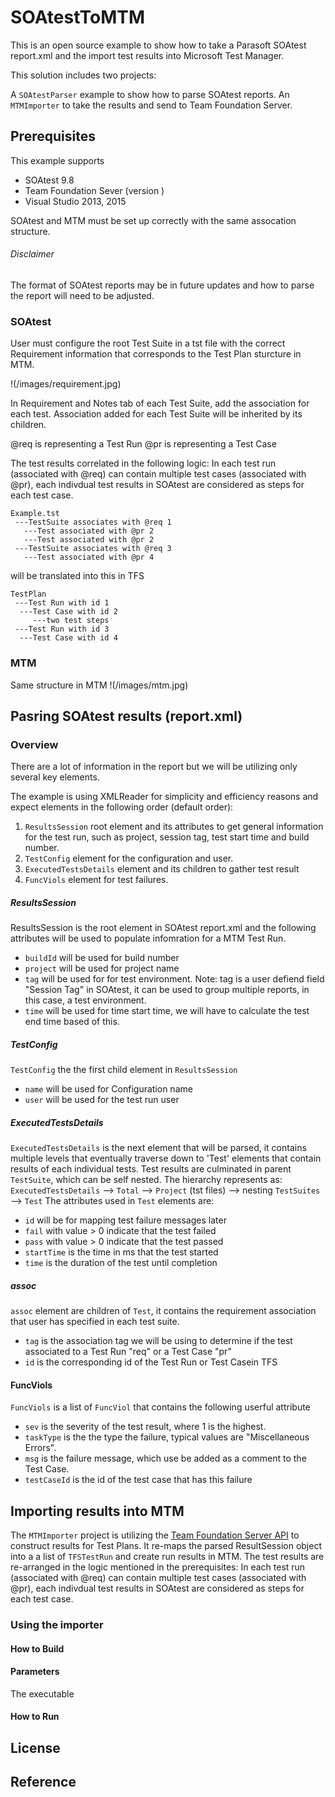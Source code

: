 # SOAtestToMTM

This is an open source example to show how to take a Parasoft SOAtest report.xml and the import test results into Microsoft Test Manager.

This solution includes two projects:

A `SOAtestParser` example to show how to parse SOAtest reports. 
An `MTMImporter` to take the results and send to Team Foundation Server.  

## Prerequisites

This example supports 
* SOAtest 9.8 
* Team Foundation Sever (version )
* Visual Studio 2013, 2015

SOAtest and MTM must be set up correctly with the same assocation structure.

###### Disclaimer
The format of SOAtest reports may be in future updates and how to parse the report will need to be adjusted.

### SOAtest
User must configure the root Test Suite in a tst file with the correct Requirement information that corresponds to the Test Plan sturcture in MTM.

!(/images/requirement.jpg)

In Requirement and Notes tab of each Test Suite, add the association for each test. Association added for each Test Suite will be inherited by its children.

@req is representing a Test Run
@pr is representing a Test Case

The test results correlated in the following logic:
In each test run (associated with @req) can contain multiple test cases (associated with @pr), each indivdual test results in SOAtest are considered as steps for each test case.

```
Example.tst
 ---TestSuite associates with @req 1
   ---Test associated with @pr 2
   ---Test associated with @pr 2
 ---TestSuite associates with @req 3
   ---Test associated with @pr 4
```

will be translated into this in TFS

```
TestPlan
 ---Test Run with id 1
  ---Test Case with id 2
     ---two test steps
 ---Test Run with id 3
  ---Test Case with id 4
```


### MTM
Same structure in MTM
!(/images/mtm.jpg)


## Pasring SOAtest results (report.xml)

### Overview
There are a lot of information in the report but we will be utilizing only several key elements.

The example is using XMLReader for simplicity and efficiency reasons and expect elements in the following order (default order):

1. `ResultsSession` root element and its attributes to get general information for the test run, such as project, session tag, test start time and build number.
2. `TestConfig` element for the configuration and user.
3. `ExecutedTestsDetails` element and its children to gather test result
4. `FuncViols` element for test failures.

##### ResultsSession
ResultsSession is the root element in SOAtest report.xml and the following attributes will be used to populate infomration for a MTM Test Run.
* `buildId` will be used for build number
* `project` will be used for project name
* `tag` will be used for for test environment. Note: tag is a user defiend field "Session Tag" in SOAtest, it can be used to group multiple reports, in this case, a test environment.
* `time` will be used for time start time, we will have to calculate the test end time based of this.

##### TestConfig
`TestConfig` the the first child element in `ResultsSession`
* `name` will be used for Configuration name
* `user` will be used for the test run user


##### ExecutedTestsDetails
`ExecutedTestsDetails` is the next element that will be parsed, it contains multiple levels that eventually traverse down to 'Test' elements that contain results of each individual tests.
Test results are culminated in parent `TestSuite`, which can be self nested. 
The hierarchy represents as:  `ExecutedTestsDetails` --> `Total` --> `Project` (tst files) --> nesting `TestSuites` --> `Test`
The attributes used in `Test` elements are:
* `id` will be for mapping test failure messages later
* `fail` with value > 0 indicate that the test failed
* `pass` with value > 0 indicate that the test passed
* `startTime` is the time in ms that the test started
* `time` is the duration of the test until completion

##### assoc
`assoc` element are children of `Test`, it contains the requirement association that user has specified in each test suite.
* `tag` is the association tag we will be using to determine if the test associated to a Test Run "req" or a Test Case "pr"
* `id` is the corresponding id of the Test Run or Test Casein TFS

#### FuncViols
`FuncViols` is a list of `FuncViol` that contains the following userful attribute
* `sev` is the severity of the test result, where 1 is the highest.
* `taskType` is the the type the failure, typical values are "Miscellaneous Errors".
* `msg` is the failure message, which use be added as a comment to the Test Case.
* `testCaseId` is the id of the test case that has this failure

## Importing results into MTM

The `MTMImporter` project is utilizing the [Team Foundation Server API](https://msdn.microsoft.com/en-us/library/bb130146(v=vs.120).aspx) to construct results for Test Plans.
It re-maps the parsed ResultSession object into a a list of `TFSTestRun` and create run results in MTM.
The test results are re-arranged in the logic mentioned in the prerequisites:
In each test run (associated with @req) can contain multiple test cases (associated with @pr), each indivdual test results in SOAtest are considered as steps for each test case.


### Using the importer

#### How to Build

#### Parameters
The executable 

#### How to Run

## License


## Reference